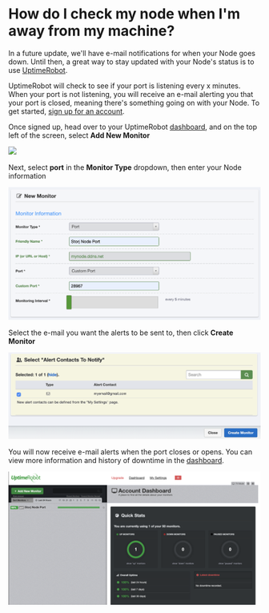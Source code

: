 # How do I check my node when I'm away from my machine?

In a future update, we'll have e-mail notifications for when your Node goes down. Until then, a great way to stay updated with your Node's status is to use [UptimeRobot](https://uptimerobot.com).&#x20;

UptimeRobot will check to see if your port is listening every x minutes. When your port is not listening, you will receive an e-mail alerting you that your port is closed, meaning there's something going on with your Node. To get started, [sign up for an account](https://uptimerobot.com/signUp).

Once signed up, head over to your UptimeRobot [dashboard](https://uptimerobot.com/dashboard#mainDashboard), and on the top left of the screen, select **Add New Monitor**

![](https://blobscdn.gitbook.com/v0/b/gitbook-28427.appspot.com/o/assets%2F-LiiXe2K6q6NwWAdegg5%2F-Lw-uRq\_7SgWln8zVuaz%2F-Lw-wPyiAIrAaSHzNHsx%2FScreen%20Shot%202019-12-13%20at%203.24.50%20PM.png?alt=media\&token=d55ecbf0-abb7-4054-9722-6485f10623e3)

Next, select **port** in the **Monitor Type** dropdown, then enter your Node information

![](<../../.gitbook/assets/Screen Shot 2019-12-13 at 3.29.48 PM.png>)

Select the e-mail you want the alerts to be sent to, then click **Create Monitor**

![](<../../.gitbook/assets/Screen Shot 2019-12-13 at 3.33.21 PM.png>)

You will now receive e-mail alerts when the port closes or opens. You can view more information and history of downtime in the [dashboard](https://uptimerobot.com/dashboard#mainDashboard).

![](<../../.gitbook/assets/Screen Shot 2019-12-16 at 12.59.58 PM.png>)
